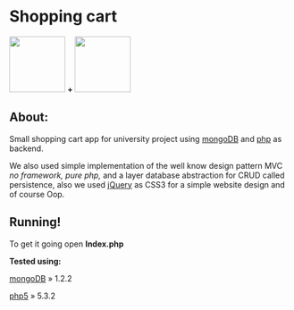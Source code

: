 <h1>Shopping cart</h1>
<p><img src="http://javierav.com/images/logo-mongodb-onwhite.png" height="100"/> <strong> + </strong> 
<img src="http://www.centroacademicovirtual.com/web/images/logos/php.png" height="100" /></p>
<h2>About:</h2>
<p>Small shopping cart app for university project
using <a href="http://www.mongodb.org/">mongoDB</a> and <a href="http://www.php.net/">php</a> as backend.</p>
<p>We also used simple implementation of the well know design pattern MVC <em>no framework, pure php, </em> and a layer database abstraction for CRUD called persistence, also we used <a href="http://jquery.com/">jQuery</a> as CSS3 for a simple website design and of course Oop.</p>

<h2>Running!</h2>

<p>To get it going open <strong>Index.php</strong></p>

<strong>Tested using:</strong>
<p><a href="http://www.mongodb.org/">mongoDB</a> &raquo; 1.2.2</p>
<p><a href="http://www.php.net/">php5</a> &raquo; 5.3.2</p>